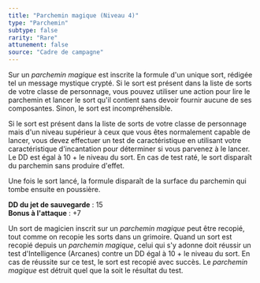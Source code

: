 ```yaml
---
title: "Parchemin magique (Niveau 4)"
type: "Parchemin"
subtype: false
rarity: "Rare"
attunement: false
source: "Cadre de campagne"
---
```

Sur un _parchemin magique_ est inscrite la formule d'un unique sort, rédigée tel un message mystique crypté. Si le sort est présent dans la liste de sorts de votre classe de personnage, vous pouvez utiliser une action pour lire le parchemin et lancer le sort qu'il contient sans devoir fournir aucune de ses composantes. Sinon, le sort est incompréhensible.

Si le sort est présent dans la liste de sorts de votre classe de personnage mais d'un niveau supérieur à ceux que vous êtes normalement capable de lancer, vous devez effectuer un test de caractéristique en utilisant votre caractéristique d'incantation pour déterminer si vous parvenez à le lancer. Le DD est égal à 10 + le niveau du sort. En cas de test raté, le sort disparaît du parchemin sans produire d'effet.

Une fois le sort lancé, la formule disparaît de la surface du parchemin qui tombe ensuite en poussière.

**DD du jet de sauvegarde** : 15  
**Bonus à l'attaque** : +7

Un sort de magicien inscrit sur un _parchemin magique_ peut être recopié, tout comme on recopie les sorts dans un grimoire. Quand un sort est recopié depuis un _parchemin magique_, celui qui s'y adonne doit réussir un test d'Intelligence (Arcanes) contre un DD égal à 10 + le niveau du sort. En cas de réussite sur ce test, le sort est recopié avec succès. Le _parchemin magique_ est détruit quel que la soit le résultat du test.
